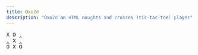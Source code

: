 ```yaml
---
title: Oxo2d 
description: "Oxo2d an HTML noughts and crosses (tic-tac-toe) player"
---
```


<pre class="oxo2d">
X O <a href="../3f/">.</a>
<a href="../2i/">.</a> X <a href="../3g/">.</a>
O X O
</pre>
